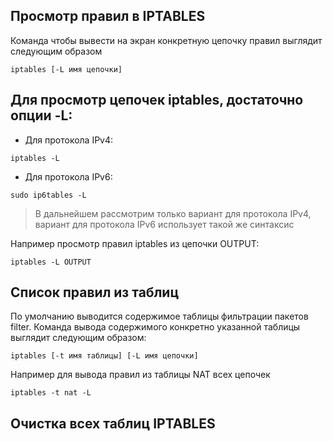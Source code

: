 Просмотр правил в IPTABLES
-----------------------------

Команда чтобы вывести на экран конкретную цепочку правил выглядит следующим образом
 ```console
iptables [-L имя цепочки]
 ```

 ## Для просмотр цепочек iptables, достаточно опции -L:
 * Для протокола IPv4:
 ```console
 iptables -L
 ```

 * Для протокола IPv6:
```console
sudo ip6tables -L
```

> В дальнейшем рассмотрим только вариант для протокола IPv4, вариант для протокола IPv6 использует такой же синтаксис

Например просмотр правил iptables из цепочки OUTPUT:
```console
iptables -L OUTPUT
```
## Список правил из таблиц

По умолчанию выводится содержимое таблицы фильтрации пакетов filter. Команда вывода содержимого конкретно указанной таблицы выглядит следующим образом:

```console
iptables [-t имя таблицы] [-L имя цепочки]
```
Например для вывода правил из таблицы NAT всех цепочек

```console
iptables -t nat -L
```
Очистка всех таблиц IPTABLES
-----------------------------
